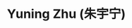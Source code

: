 ---
# Display name
title: $%ms_2024_50$ Yuning Zhu (朱宇宁)

# Is this the primary user of the site?
superuser: false

user_groups: ["Master Students"]

role: 

organizations:
- name:  2024 to now, Co-supervised with [Prof. Lu](http://ccst.jlu.edu.cn/info/1199/17255.htm)
- name:  College of Computer Science and Technology

interests:


highlight_name: false
---